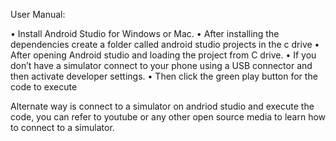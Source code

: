 User Manual: 


•	Install Android Studio for Windows or Mac.
•	After installing the dependencies create a folder called android studio projects in the c drive
•	After opening Android studio and loading the project from C drive.
•	If you don’t have a simulator connect to your phone using a USB connector and then activate developer settings.
•	Then click the green play button for the code to execute




Alternate way is connect to a simulator on andriod studio and execute the code, you can refer to youtube or any other open source media to learn how to connect to a simulator.
